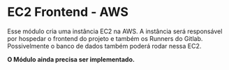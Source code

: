 # EC2 Frontend - AWS

Esse módulo cria uma instância EC2 na AWS. A instância será responsável por hospedar o frontend do projeto e também os Runners do Gitlab. Possivelmente o banco de dados também poderá rodar nessa EC2.

**O Módulo ainda precisa ser implementado.**
